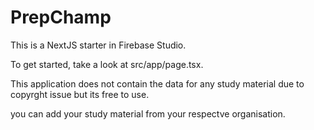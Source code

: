 # PrepChamp


This is a NextJS starter in Firebase Studio.

To get started, take a look at src/app/page.tsx.

This application does not contain the data for any study material due to copyrght issue but its free to use.

you can add your study material from your respectve organisation.
